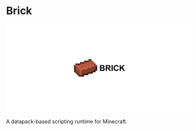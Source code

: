 # Brick

<img src="./files/banner.png" alt="drawing" style="width:100%; height: 15.0rem; object-fit: cover;"/>

A datapack-based scripting runtime for Minecraft.
